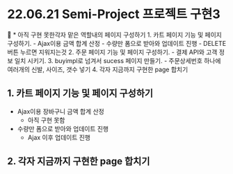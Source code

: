# 22.06.21 Semi-Project 프로젝트 구현3

<aside>
🔑 * 아직 구현 못한각자 맡은 역할내의 페이지 구성하기 
1. 카트 페이지 기능 및 페이지 구성하기.
- Ajax이용 금액 합계 산정
- 수량만 폼으로 받아와 업데이트 진행
- DELETE 버튼 누르면 지워지는것
2. 주문 페이지 기능 및 페이지 구성하기.
- 결제 API와 고객 정보 일치 시키기.
3. buyimpl로 넘겨서 sucess 페이지 만들기.
- 주문상세번호 하나에 여러개의 신발, 사이즈, 갯수 넣기
4. 각자 지금까지 구현한 page 합치기

</aside>

## 1.  카트 페이지 기능 및 페이지 구성하기

- Ajax이용 장바구니 금액 합계 산정
    - 아직 구현 못함
- 수량만 폼으로 받아와 업데이트 진행
    - Ajax 이후 업데이트 진행

## 2. 각자 지금까지 구현한 page 합치기